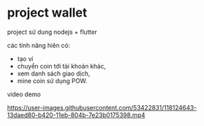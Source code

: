 # project wallet

project sử dung nodejs + flutter

các tính năng hiên có:
- tạo ví
- chuyển coin tới tài khoản khác,
- xem danh sách giao dịch,
- mine coin sử dụng POW.



video demo

https://user-images.githubusercontent.com/53422831/118124643-13daed80-b420-11eb-804b-7e23b0175398.mp4

